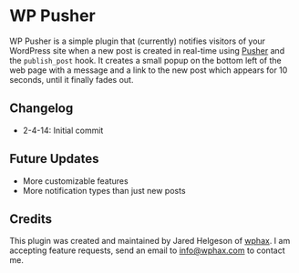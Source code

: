 WP Pusher
=========

WP Pusher is a simple plugin that (currently) notifies visitors of your WordPress site when a new post is created in real-time using [Pusher](http://pusher.com) and the `publish_post` hook. It creates a small popup on the bottom left of the web page with a message and a link to the new post which appears for 10 seconds, until it finally fades out.

Changelog
-----

- 2-4-14: Initial commit

Future Updates
-----

- More customizable features
- More notification types than just new posts

Credits
-----

This plugin was created and maintained by Jared Helgeson of [wphax](http://wphax.com). I am accepting feature requests, send an email to [info@wphax.com](mailto:info@wphax.com) to contact me.